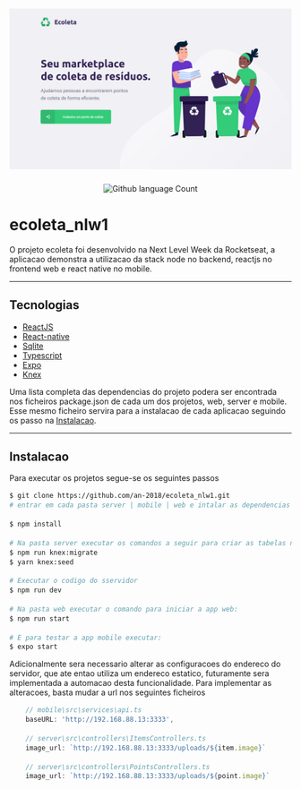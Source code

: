 
<h1 align="center">
  <img alt="Ecoleta_home" src=".github/ecoleta.png" />
</h1>



<p align="center">
<img alt="Github language Count" src="https://img.shields.io/github/languages/count/an-2018/ecoleta_nlw1" />
</p>

# ecoleta_nlw1
O projeto ecoleta foi desenvolvido na Next Level Week da Rocketseat, a aplicacao demonstra a utilizacao da stack node no backend, reactjs no frontend web e react native no mobile.


---

## Tecnologias
- [ReactJS](https://reactjs.org/)
- [React-native](https://reactnative.dev/)
- [Sqlite](https://www.sqlite.org/index.html)
- [Typescript](https://www.typescriptlang.org/)
- [Expo](https://expo.io/)
- [Knex](http://knexjs.org/)

Uma lista completa das dependencias do projeto podera ser encontrada nos ficheiros package.json de cada um dos projetos, web, server e mobile. Esse mesmo ficheiro servira para a instalacao de cada aplicacao seguindo os passo na <a href="#instalacao">Instalacao<a/>. 

--- 

## Instalacao 

Para executar os projetos segue-se os seguintes passos
```bash
$ git clone https://github.com/an-2018/ecoleta_nlw1.git
# entrar em cada pasta server | mobile | web e intalar as dependencias

$ npm install

# Na pasta server executar os comandos a seguir para criar as tabelas necessarias da base de dados
$ npm run knex:migrate
$ yarn knex:seed

# Executar o codigo do sservidor
$ npm run dev

# Na pasta web executar o comando para iniciar a app web:
$ npm run start

# E para testar a app mobile executar:
$ expo start
```

Adicionalmente sera necessario alterar as configuracoes do endereco do servidor, que ate entao utiliza um endereco estatico, futuramente sera implementada a automacao desta funcionalidade.
Para implementar as alteracoes, basta mudar a url nos seguintes ficheiros
```js
    // mobile\src\services\api.ts
    baseURL: 'http://192.168.88.13:3333',
    
    // server\src\controllers\ItemsControllers.ts
    image_url: `http://192.168.88.13:3333/uploads/${item.image}`
    
    // server\src\controllers\PointsControllers.ts
    image_url: `http://192.168.88.13:3333/uploads/${point.image}` 
```
